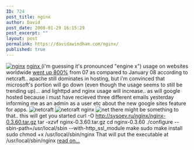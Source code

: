```yaml
---
ID: 724
post_title: nginx
author: David
post_date: 2008-01-29 16:15:29
post_excerpt: ""
layout: post
permalink: https://davidawindham.com/nginx/
published: true
---
```

<a href="http://wiki.codemongers.com/Main"><img src="http://davidawindham.com/images/nginx.png" alt="nginx" /></a>
<a href="http://wiki.codemongers.com/Main">nginx </a> (i'm guessing it's pronounced "engine x") usage on websites worldwide <a href="http://survey.netcraft.com/Reports/200801/">went up 800%</a> from 07 as compared to January 08 according to netcraft.. apache still dominates in hosting, but i'm convinced that microsoft's portion will go down (even though the usage seems to still be trending up)... and lighttpd and nginx usage will increase.. as will google hosted because i must have recieved three different emails yesterday informing me as an admin as a user etc about the new google sites feature for apps.
<img src="http://davidawindham.com/images/netcraft.png" alt="netcraft" />
<img src="http://davidawindham.com/images/netcraft3.png" alt="netcraft nginx" />
<img src="http://davidawindham.com/images/netcraft4.png" alt="net" />
there might be something to that..
this will get you started
curl -O http://sysoev.ru/nginx/nginx-0.3.60.tar.gz
tar -xzvf nginx-0.3.60.tar.gz
cd nginx-0.3.60
./configure --sbin-path=/usr/local/sbin --with-http_ssl_module
make
sudo make install
sudo chmod +x /usr/local/sbin/nginx
That will put the executable at /usr/local/sbin/nginx
<a href="http://brainspl.at/articles/2006/08/23/nginx-my-new-favorite-front-end-for-mongrel-cluster">read on...</a>